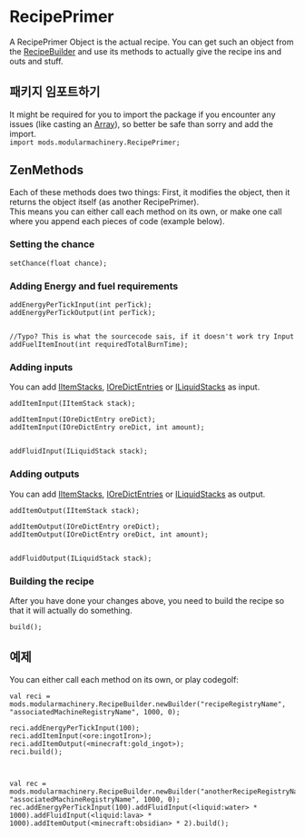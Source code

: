 # RecipePrimer

A RecipePrimer Object is the actual recipe. You can get such an object from the [RecipeBuilder](/Mods/ModularMachinery/Recipes/RecipeBuilder/) and use its methods to actually give the recipe ins and outs and stuff.

## 패키지 임포트하기

It might be required for you to import the package if you encounter any issues (like casting an [Array](/AdvancedFunctions/Arrays_and_Loops/)), so better be safe than sorry and add the import.  
`import mods.modularmachinery.RecipePrimer;`

## ZenMethods

Each of these methods does two things: First, it modifies the object, then it returns the object itself (as another RecipePrimer).  
This means you can either call each method on its own, or make one call where you append each pieces of code (example below).

### Setting the chance

```zenscript
setChance(float chance);
```

### Adding Energy and fuel requirements

```zenscript
addEnergyPerTickInput(int perTick);
addEnergyPerTickOutput(int perTick);


//Typo? This is what the sourcecode sais, if it doesn't work try Input
addFuelItemInout(int requiredTotalBurnTime);
```

### Adding inputs

You can add [IItemStacks](/Vanilla/Items/IItemStack/), [IOreDictEntries](/Vanilla/OreDict/IOreDictEntry/) or [ILiquidStacks](/Vanilla/Liquids/ILiquidStack/) as input.

```zenscript
addItemInput(IItemStack stack);

addItemInput(IOreDictEntry oreDict);
addItemInput(IOreDictEntry oreDict, int amount);


addFluidInput(ILiquidStack stack);
```

### Adding outputs

You can add [IItemStacks](/Vanilla/Items/IItemStack/), [IOreDictEntries](/Vanilla/OreDict/IOreDictEntry/) or [ILiquidStacks](/Vanilla/Liquids/ILiquidStack/) as output.

```zenscript
addItemOutput(IItemStack stack);

addItemOutput(IOreDictEntry oreDict);
addItemOutput(IOreDictEntry oreDict, int amount);


addFluidOutput(ILiquidStack stack);
```

### Building the recipe

After you have done your changes above, you need to build the recipe so that it will actually do something.

```zenscript
build();
```

## 예제

You can either call each method on its own, or play codegolf:

```zenscript
val reci = mods.modularmachinery.RecipeBuilder.newBuilder("recipeRegistryName", "associatedMachineRegistryName", 1000, 0);

reci.addEnergyPerTickInput(100);
reci.addItemInput(<ore:ingotIron>);
reci.addItemOutput(<minecraft:gold_ingot>);
reci.build();



val rec = mods.modularmachinery.RecipeBuilder.newBuilder("anotherRecipeRegistryName", "associatedMachineRegistryName", 1000, 0);
rec.addEnergyPerTickInput(100).addFluidInput(<liquid:water> * 1000).addFluidInput(<liquid:lava> * 1000).addItemOutput(<minecraft:obsidian> * 2).build();
```